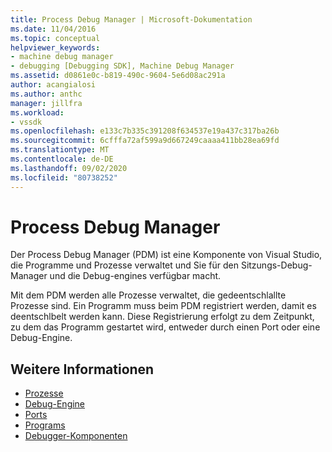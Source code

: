 ```yaml
---
title: Process Debug Manager | Microsoft-Dokumentation
ms.date: 11/04/2016
ms.topic: conceptual
helpviewer_keywords:
- machine debug manager
- debugging [Debugging SDK], Machine Debug Manager
ms.assetid: d0861e0c-b819-490c-9604-5e6d08ac291a
author: acangialosi
ms.author: anthc
manager: jillfra
ms.workload:
- vssdk
ms.openlocfilehash: e133c7b335c391208f634537e19a437c317ba26b
ms.sourcegitcommit: 6cfffa72af599a9d667249caaaa411bb28ea69fd
ms.translationtype: MT
ms.contentlocale: de-DE
ms.lasthandoff: 09/02/2020
ms.locfileid: "80738252"
---
```

# <a name="process-debug-manager"></a>Process Debug Manager
Der Process Debug Manager (PDM) ist eine Komponente von Visual Studio, die Programme und Prozesse verwaltet und Sie für den Sitzungs-Debug-Manager und die Debug-engines verfügbar macht.

 Mit dem PDM werden alle Prozesse verwaltet, die gedeentschlallte Prozesse sind. Ein Programm muss beim PDM registriert werden, damit es deentschlbelt werden kann. Diese Registrierung erfolgt zu dem Zeitpunkt, zu dem das Programm gestartet wird, entweder durch einen Port oder eine Debug-Engine.

## <a name="see-also"></a>Weitere Informationen
- [Prozesse](../../extensibility/debugger/processes.md)
- [Debug-Engine](../../extensibility/debugger/debug-engine.md)
- [Ports](../../extensibility/debugger/ports.md)
- [Programs](../../extensibility/debugger/programs.md)
- [Debugger-Komponenten](../../extensibility/debugger/debugger-components.md)
